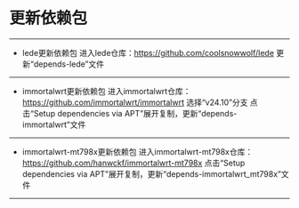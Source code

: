 # 更新依赖包

---

- lede更新依赖包
进入lede仓库：https://github.com/coolsnowwolf/lede
更新“depends-lede”文件

---

- immortalwrt更新依赖包
进入immortalwrt仓库：https://github.com/immortalwrt/immortalwrt
选择“v24.10”分支
点击“Setup dependencies via APT”展开复制，更新“depends-immortalwrt”文件

---

- immortalwrt-mt798x更新依赖包
进入immortalwrt-mt798x仓库：https://github.com/hanwckf/immortalwrt-mt798x
点击“Setup dependencies via APT”展开复制，更新“depends-immortalwrt_mt798x”文件

---

